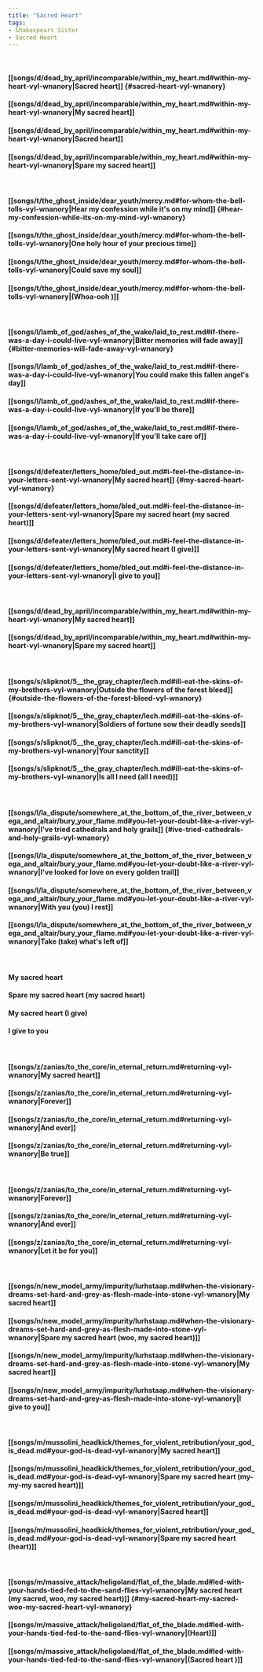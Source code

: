 ```yaml
---
title: "Sacred Heart"
tags:
- Shakespears Sister
- Sacred Heart
---
```

&nbsp;
#### [[songs/d/dead_by_april/incomparable/within_my_heart.md#within-my-heart-vyl-wnanory|Sacred heart]] {#sacred-heart-vyl-wnanory}
#### [[songs/d/dead_by_april/incomparable/within_my_heart.md#within-my-heart-vyl-wnanory|My sacred heart]]
#### [[songs/d/dead_by_april/incomparable/within_my_heart.md#within-my-heart-vyl-wnanory|Sacred heart]]
#### [[songs/d/dead_by_april/incomparable/within_my_heart.md#within-my-heart-vyl-wnanory|Spare my sacred heart]]
&nbsp;
#### [[songs/t/the_ghost_inside/dear_youth/mercy.md#for-whom-the-bell-tolls-vyl-wnanory|Hear my confession while it's on my mind]] {#hear-my-confession-while-its-on-my-mind-vyl-wnanory}
#### [[songs/t/the_ghost_inside/dear_youth/mercy.md#for-whom-the-bell-tolls-vyl-wnanory|One holy hour of your precious time]]
#### [[songs/t/the_ghost_inside/dear_youth/mercy.md#for-whom-the-bell-tolls-vyl-wnanory|Could save my soul]]
#### [[songs/t/the_ghost_inside/dear_youth/mercy.md#for-whom-the-bell-tolls-vyl-wnanory|(Whoa-ooh )]]
&nbsp;
#### [[songs/l/lamb_of_god/ashes_of_the_wake/laid_to_rest.md#if-there-was-a-day-i-could-live-vyl-wnanory|Bitter memories will fade away]] {#bitter-memories-will-fade-away-vyl-wnanory}
#### [[songs/l/lamb_of_god/ashes_of_the_wake/laid_to_rest.md#if-there-was-a-day-i-could-live-vyl-wnanory|You could make this fallen angel's day]]
#### [[songs/l/lamb_of_god/ashes_of_the_wake/laid_to_rest.md#if-there-was-a-day-i-could-live-vyl-wnanory|If you'll be there]]
#### [[songs/l/lamb_of_god/ashes_of_the_wake/laid_to_rest.md#if-there-was-a-day-i-could-live-vyl-wnanory|If you'll take care of]]
&nbsp;
#### [[songs/d/defeater/letters_home/bled_out.md#i-feel-the-distance-in-your-letters-sent-vyl-wnanory|My sacred heart]] {#my-sacred-heart-vyl-wnanory}
#### [[songs/d/defeater/letters_home/bled_out.md#i-feel-the-distance-in-your-letters-sent-vyl-wnanory|Spare my sacred heart (my sacred heart)]]
#### [[songs/d/defeater/letters_home/bled_out.md#i-feel-the-distance-in-your-letters-sent-vyl-wnanory|My sacred heart (I give)]]
#### [[songs/d/defeater/letters_home/bled_out.md#i-feel-the-distance-in-your-letters-sent-vyl-wnanory|I give to you]]
&nbsp;
#### [[songs/d/dead_by_april/incomparable/within_my_heart.md#within-my-heart-vyl-wnanory|My sacred heart]]
#### [[songs/d/dead_by_april/incomparable/within_my_heart.md#within-my-heart-vyl-wnanory|Spare my sacred heart]]
&nbsp;
#### [[songs/s/slipknot/5__the_gray_chapter/lech.md#ill-eat-the-skins-of-my-brothers-vyl-wnanory|Outside the flowers of the forest bleed]] {#outside-the-flowers-of-the-forest-bleed-vyl-wnanory}
#### [[songs/s/slipknot/5__the_gray_chapter/lech.md#ill-eat-the-skins-of-my-brothers-vyl-wnanory|Soldiers of fortune sow their deadly seeds]]
#### [[songs/s/slipknot/5__the_gray_chapter/lech.md#ill-eat-the-skins-of-my-brothers-vyl-wnanory|Your sanctity]]
#### [[songs/s/slipknot/5__the_gray_chapter/lech.md#ill-eat-the-skins-of-my-brothers-vyl-wnanory|Is all I need (all I need)]]
&nbsp;
#### [[songs/l/la_dispute/somewhere_at_the_bottom_of_the_river_between_vega_and_altair/bury_your_flame.md#you-let-your-doubt-like-a-river-vyl-wnanory|I've tried cathedrals and holy grails]] {#ive-tried-cathedrals-and-holy-grails-vyl-wnanory}
#### [[songs/l/la_dispute/somewhere_at_the_bottom_of_the_river_between_vega_and_altair/bury_your_flame.md#you-let-your-doubt-like-a-river-vyl-wnanory|I've looked for love on every golden trail]]
#### [[songs/l/la_dispute/somewhere_at_the_bottom_of_the_river_between_vega_and_altair/bury_your_flame.md#you-let-your-doubt-like-a-river-vyl-wnanory|With you (you) I rest]]
#### [[songs/l/la_dispute/somewhere_at_the_bottom_of_the_river_between_vega_and_altair/bury_your_flame.md#you-let-your-doubt-like-a-river-vyl-wnanory|Take (take) what's left of]]
&nbsp;
#### My sacred heart
#### Spare my sacred heart (my sacred heart)
#### My sacred heart (I give)
#### I give to you
&nbsp;
#### [[songs/z/zanias/to_the_core/in_eternal_return.md#returning-vyl-wnanory|My sacred heart]]
#### [[songs/z/zanias/to_the_core/in_eternal_return.md#returning-vyl-wnanory|Forever]]
#### [[songs/z/zanias/to_the_core/in_eternal_return.md#returning-vyl-wnanory|And ever]]
#### [[songs/z/zanias/to_the_core/in_eternal_return.md#returning-vyl-wnanory|Be true]]
&nbsp;
#### [[songs/z/zanias/to_the_core/in_eternal_return.md#returning-vyl-wnanory|Forever]]
#### [[songs/z/zanias/to_the_core/in_eternal_return.md#returning-vyl-wnanory|And ever]]
#### [[songs/z/zanias/to_the_core/in_eternal_return.md#returning-vyl-wnanory|Let it be for you]]
&nbsp;
#### [[songs/n/new_model_army/impurity/lurhstaap.md#when-the-visionary-dreams-set-hard-and-grey-as-flesh-made-into-stone-vyl-wnanory|My sacred heart]]
#### [[songs/n/new_model_army/impurity/lurhstaap.md#when-the-visionary-dreams-set-hard-and-grey-as-flesh-made-into-stone-vyl-wnanory|Spare my sacred heart (woo, my sacred heart)]]
#### [[songs/n/new_model_army/impurity/lurhstaap.md#when-the-visionary-dreams-set-hard-and-grey-as-flesh-made-into-stone-vyl-wnanory|My sacred heart]]
#### [[songs/n/new_model_army/impurity/lurhstaap.md#when-the-visionary-dreams-set-hard-and-grey-as-flesh-made-into-stone-vyl-wnanory|I give to you]]
&nbsp;
#### [[songs/m/mussolini_headkick/themes_for_violent_retribution/your_god_is_dead.md#your-god-is-dead-vyl-wnanory|My sacred heart]]
#### [[songs/m/mussolini_headkick/themes_for_violent_retribution/your_god_is_dead.md#your-god-is-dead-vyl-wnanory|Spare my sacred heart (my-my-my sacred heart)]]
#### [[songs/m/mussolini_headkick/themes_for_violent_retribution/your_god_is_dead.md#your-god-is-dead-vyl-wnanory|Sacred heart]]
#### [[songs/m/mussolini_headkick/themes_for_violent_retribution/your_god_is_dead.md#your-god-is-dead-vyl-wnanory|Spare my sacred heart (heart)]]
&nbsp;
#### [[songs/m/massive_attack/heligoland/flat_of_the_blade.md#led-with-your-hands-tied-fed-to-the-sand-flies-vyl-wnanory|My sacred heart (my sacred, woo, my sacred heart)]] {#my-sacred-heart-my-sacred-woo-my-sacred-heart-vyl-wnanory}
#### [[songs/m/massive_attack/heligoland/flat_of_the_blade.md#led-with-your-hands-tied-fed-to-the-sand-flies-vyl-wnanory|(Heart)]]
#### [[songs/m/massive_attack/heligoland/flat_of_the_blade.md#led-with-your-hands-tied-fed-to-the-sand-flies-vyl-wnanory|(Sacred heart )]]
